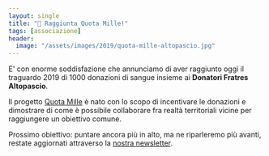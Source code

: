 ```yaml
---
layout: single
title: "🔴 Raggiunta Quota Mille!"
tags: [associazione]
header:
  image: "/assets/images/2019/quota-mille-altopascio.jpg"
---
```


E' con enorme soddisfazione che annunciamo di aver raggiunto oggi il traguardo
2019 di 1000 donazioni di sangue insieme ai **Donatori Fratres Altopascio**.

Il progetto [Quota Mille](/2019/04/24/quota-1000-altopascio-montecarlo.html) è nato
con lo scopo di incentivare le donazioni e dimostrare di come è possibile
collaborare fra realtà territoriali vicine per raggiungere un obiettivo comune.

Prossimo obiettivo: puntare ancora più in alto, ma ne riparleremo più avanti,
restate aggiornati attraverso la [nostra newsletter](/newsletter.html).
